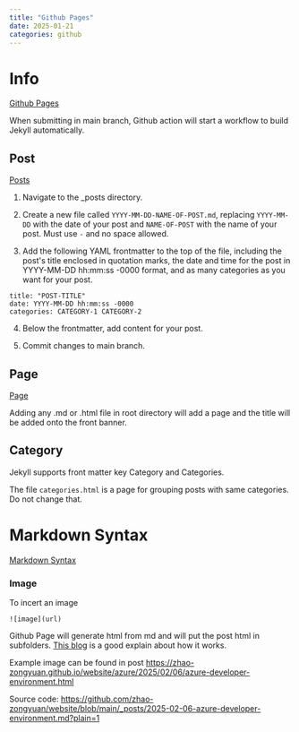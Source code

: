 ```yaml
---
title: "Github Pages"
date: 2025-01-21
categories: github
---
```


# Info

[Github Pages](https://docs.github.com/en/pages/setting-up-a-github-pages-site-with-jekyll/about-github-pages-and-jekyll)

When submitting in main branch, Github action will start a workflow to build Jekyll automatically. 


## Post

[Posts](https://docs.github.com/en/pages/setting-up-a-github-pages-site-with-jekyll/adding-content-to-your-github-pages-site-using-jekyll#adding-a-new-post-to-your-site)
1. Navigate to the _posts directory.

2. Create a new file called ``YYYY-MM-DD-NAME-OF-POST.md``, replacing ``YYYY-MM-DD`` with the date of your post and ``NAME-OF-POST`` with the name of your post. Must use ``-`` and no space allowed.

3. Add the following YAML frontmatter to the top of the file, including the post's title enclosed in quotation marks, the date and time for the post in YYYY-MM-DD hh:mm:ss -0000 format, and as many categories as you want for your post.
```
title: "POST-TITLE"
date: YYYY-MM-DD hh:mm:ss -0000
categories: CATEGORY-1 CATEGORY-2
```

4. Below the frontmatter, add content for your post.

5. Commit changes to main branch.

## Page

[Page](https://docs.github.com/en/pages/setting-up-a-github-pages-site-with-jekyll/adding-content-to-your-github-pages-site-using-jekyll#adding-a-new-page-to-your-site)

Adding any .md or .html file in root directory will add a page and the title will be added onto the front banner. 

## Category

Jekyll supports front matter key Category and Categories. 

The file ``categories.html`` is a page for grouping posts with same categories. Do not change that.

# Markdown Syntax

[Markdown Syntax](https://www.markdownguide.org/basic-syntax/)

### Image
To incert an image

``` ![image](url) ```

Github Page will generate html from md and will put the post html in subfolders. [This blog](https://simulatine.github.io/100DaysOfCode/day-2-images-in-github-jekyll-blog-posts.html) is a good explain about how it works.

Example image can be found in post https://zhao-zongyuan.github.io/website/azure/2025/02/06/azure-developer-environment.html 

Source code: https://github.com/zhao-zongyuan/website/blob/main/_posts/2025-02-06-azure-developer-environment.md?plain=1 

